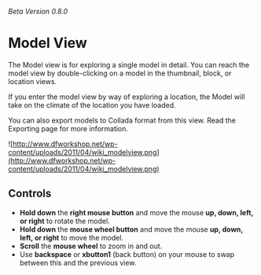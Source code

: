 _Beta Version 0.8.0_

# Model View #

The Model view is for exploring a single model in detail. You can reach the model view by double-clicking on a model in the thumbnail, block, or location views.

If you enter the model view by way of exploring a location, the Model will take on the climate of the location you have loaded.

You can also export models to Collada format from this view. Read the Exporting page for more information.

![http://www.dfworkshop.net/wp-content/uploads/2011/04/wiki_modelview.png](http://www.dfworkshop.net/wp-content/uploads/2011/04/wiki_modelview.png)

## Controls ##

  * **Hold down** the **right mouse button** and move the mouse **up, down, left, or right** to rotate the model.
  * **Hold down** the **mouse wheel button** and move the mouse **up, down, left, or right** to move the model.
  * **Scroll** the **mouse wheel** to zoom in and out.
  * Use **backspace** or **xbutton1** (back button) on your mouse to swap between this and the previous view.